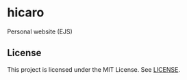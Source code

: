 # hicaro
Personal website  (EJS)

## License

This project is licensed under the MIT License. See [LICENSE](./LICENSE).
